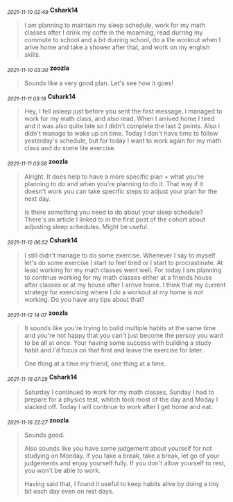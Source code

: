 <sub>*2021-11-10 02:49*</sub>
**Cshark14**
> I am planning to maintain my sleep schedule, work for my math classes after I drink my coffe in the moarning, read durring my commute to school and a bit durring school, do a lite workout when I arive home and take a shower after that, and work on my english skills.

<sub>*2021-11-10 03:30*</sub>
**zoozla**
> Sounds like a very good plan. Let's see how it goes!

<sub>*2021-11-11 03:19*</sub>
**Cshark14**
> Hey, I fell asleep just before you sent the first message. I managed to work for my math class, and also read. When I arrived home I tired and it was also quite late so I didn't complete the last 2 points. Also I didn't manage to wake up on time. Today I don't have time to follow yesterday's schedule, but for today I want to work again for my math class and do some lite exercise.

<sub>*2021-11-11 03:58*</sub>
**zoozla**
> Alright. It does help to have a more specific plan + what you're planning to do and when you're planning to do it. That way if it doesn't work you can take specific steps to adjust your plan for the next day.
> 
> Is there something you need to do about your sleep schedule? There's an article I linked to in the first post of the cohort about adjusting sleep schedules. Might be useful.

<sub>*2021-11-12 06:52*</sub>
**Cshark14**
> I still didn't manage to do some exercise. Whenever I say to myself let's do some exercise I start to feel tired or I start to procrastinate. At least working for my math classes went well. For today I am planning to continue working for my math classes either at a friends house after classes or at my house after I arrive home. I think that my current strategy for exercising where I do a workout at my home is not working. Do you have any tips about that?

<sub>*2021-11-12 14:07*</sub>
**zoozla**
> It sounds like you're trying to build multiple habits at the same time and you're not happy that you can't just become the persoy you want to be all at once. Your having some success with building a study habit and I'd focus on that first and leave the exercise for later.
> 
> One thing at a time my friend, one thing at a time.

<sub>*2021-11-16 07:29*</sub>
**Cshark14**
> Saturday I continued to work for my math classes, Sunday I had to prepare for a physics test, whitch took most of the day and Moday I slacked off. Today I will continue to work after I get home and eat.

<sub>*2021-11-16 22:27*</sub>
**zoozla**
> Sounds good.
> 
> Also sounds like you have some judgement about yourself for not studying on Monday. If you take a break, take a break, let go of your judgements and enjoy yourself fully. If you don't allow yourself to rest, you won't be able to work.
> 
> Having said that, I found it useful to keep habits alive by doing a tiny bit each day even on rest days.

